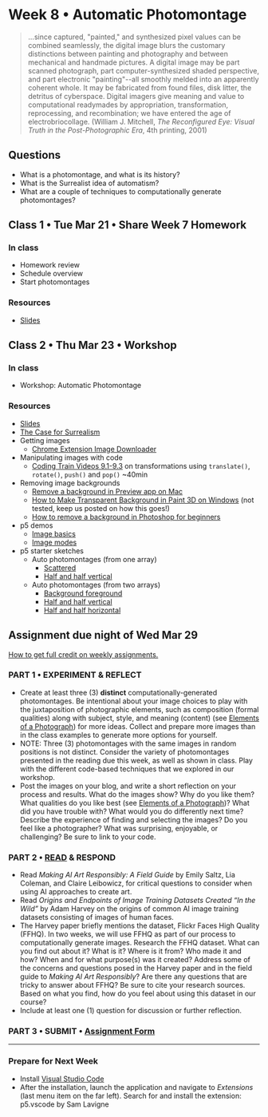 # Week 8 • Automatic Photomontage

>...since captured, "painted," and synthesized pixel values can be combined seamlessly, the digital image blurs the customary distinctions between painting and photography and between mechanical and handmade pictures. A digital image may be part scanned photograph, part computer-synthesized shaded perspective, and part electronic "painting"--all smoothly melded into an apparently coherent whole. It may be fabricated from found files, disk litter, the detritus of cyberspace. Digital imagers give meaning and value to computational readymades by appropriation, transformation, reprocessing, and recombination; we have entered the age of electrobriocollage. (William J. Mitchell, *The Reconfigured Eye: Visual Truth in the Post-Photographic Era*, 4th printing, 2001)

## Questions

- What is a photomontage, and what is its history?
- What is the Surrealist idea of automatism?
- What are a couple of techniques to computationally generate photomontages?

## Class 1 • Tue Mar 21 • Share Week 7 Homework

### In class

- Homework review
- Schedule overview
- Start photomontages

### Resources

- [Slides](https://drive.google.com/drive/u/1/folders/1bp6ZJ3krohBmhxB699nj1edjueV8w-EO)

## Class 2 • Thu Mar 23 • Workshop

### In class

- Workshop: Automatic Photomontage

### Resources

- [Slides](https://drive.google.com/drive/u/1/folders/1bp6ZJ3krohBmhxB699nj1edjueV8w-EO)
- [The Case for
  Surrealism](https://www.khanacademy.org/humanities/art-1010/dada-and-surrealism/xdc974a79:surrealism/v/the-case-for-surrealism-the-art-assignment-pbs-digital-studios)
- Getting images
  - [Chrome Extension Image Downloader](https://chrome.google.com/webstore/detail/image-downloader/cnpniohnfphhjihaiiggeabnkjhpaldj?hl=en-US)
- Manipulating images with code
  - [Coding Train Videos 9.1-9.3](https://www.youtube.com/watch?v=o9sgjuh-CBM) on transformations using `translate()`, `rotate()`, `push()` and `pop()` ~40min
- Removing image backgrounds
  - [Remove a background in Preview app on Mac](https://support.apple.com/guide/preview/extract-an-image-or-remove-a-background-prvw15636/mac)
  - [How to Make Transparent Background in Paint 3D on Windows](https://asapguide.com/transparent-background-paint-3d/) (not tested, keep us posted on how this goes!)
  - [How to remove a background in Photoshop for beginners](https://www.youtube.com/watch?v=BQQqnn2uZv4)
- p5 demos
  - [Image basics](https://editor.p5js.org/enickles/sketches/tBWmUUAsx)
  - [Image modes](https://editor.p5js.org/enickles/sketches/mPo7JXHPl)
- p5 starter sketches
  - Auto photomontages (from one array)
    - [Scattered](https://editor.p5js.org/enickles/sketches/P07EioEZk)
    - [Half and half
      vertical](https://editor.p5js.org/enickles/sketches/eQumJMiBQ)
  - Auto photomontages (from two arrays)
    - [Background
      foreground](https://editor.p5js.org/enickles/sketches/frmyKKMfO)
    - [Half and half
      vertical](https://editor.p5js.org/enickles/sketches/QzVOaCc9M)
    - [Half and half
      horizontal](https://editor.p5js.org/enickles/sketches/rszLfBSvI)

## Assignment due night of Wed Mar 29

[How to get full credit on weekly assignments.](https://github.com/ellennickles/xphoto-s23#overview-of-assignments)

### PART 1 • EXPERIMENT & REFLECT

- Create at least three (3) **distinct** computationally-generated
  photomontages. Be intentional about your image choices to play with the
  juxtaposition of photographic elements, such as composition (formal qualities)
  along with subject, style, and meaning (content) (see [Elements of a
  Photograph](https://github.com/ellennickles/xphoto-s23/blob/main/resources/photograph-elements.md))
  for more ideas. Collect and prepare more images than in the
  class examples to generate more options for yourself.
- NOTE: Three (3) photomontages with the same images in random positions is not
  distinct. Consider the variety of photomontages presented in the reading due
  this week, as well as shown in class. Play with the different code-based
  techniques that we explored in our workshop.
- Post the images on your blog, and write a short reflection on your process and
  results. What do the images show? Why do you like them? What qualities do you
  like best (see [Elements of a
  Photograph](https://github.com/ellennickles/xphoto-s23/blob/main/resources/photograph-elements.md))?
  What did you have trouble with? What would you do differently next time?
  Describe the experience of finding and selecting the images? Do you feel like
  a photographer? What was surprising, enjoyable, or challenging? Be sure to
  link to your code.

### PART 2 • [READ](https://drive.google.com/drive/u/1/folders/1bp6ZJ3krohBmhxB699nj1edjueV8w-EO) & RESPOND

- Read *Making AI Art Responsibly: A Field Guide* by Emily Saltz, Lia Coleman,
  and Claire Leibowicz, for critical questions to consider when using AI
  approaches to create art.
- Read *Origins and Endpoints of Image Training Datasets Created “In the Wild”*
  by Adam Harvey on the origins of common AI image training datasets consisting
  of images of human faces.
- The Harvey paper briefly mentions the dataset, Flickr Faces High Quality
  (FFHQ). In two weeks, we will use FFHQ as part of our process to
  computationally generate images. Research the FFHQ dataset. What can you find
  out about it? What is it? Where is it from? Who made it and how? When and for
  what purpose(s) was it created? Address some of the concerns and
  questions posed in the Harvey paper and in the field guide to *Making AI Art
  Responsibly*? Are there any questions that are tricky to answer about FFHQ? Be
  sure to cite your research sources. Based on what you find, how do you feel
  about using this dataset in our course?
- Include at least one (1) question for discussion or further reflection.

### PART 3 • SUBMIT • [Assignment Form](https://forms.gle/bT1L7qHnrvmQ23sN9)

___

### Prepare for Next Week

- Install [Visual Studio Code](https://code.visualstudio.com/)
- After the installation, launch the application and navigate to *Extensions*
  (last menu item on the far left). Search for and install the extension:
  p5.vscode by Sam Lavigne
